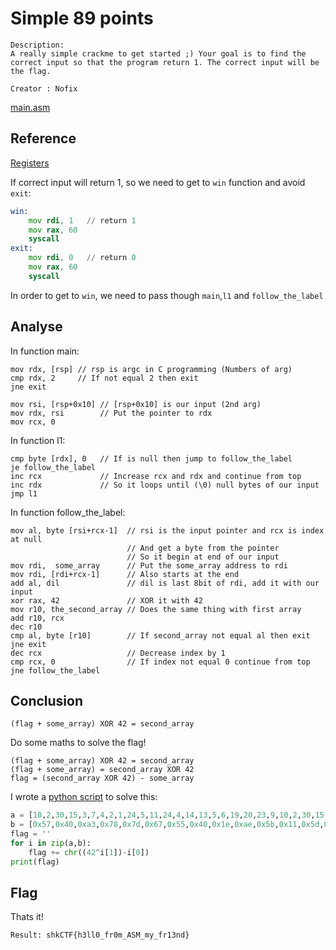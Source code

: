 # Simple 89 points
```
Description:
A really simple crackme to get started ;) Your goal is to find the correct input so that the program return 1. The correct input will be the flag.

Creator : Nofix
```
[main.asm](main.asm)

## Reference
[Registers](https://www.tortall.net/projects/yasm/manual/html/arch-x86-registers.html)

If correct input will return 1, so we need to get to `win` function and avoid `exit`:
```asm
win:
	mov rdi, 1   // return 1
	mov rax, 60
	syscall
exit:
	mov rdi, 0   // return 0
	mov rax, 60
	syscall
```
In order to get to `win`, we need to pass though `main`,`l1` and `follow_the_label`

## Analyse

In function main:
```
mov rdx, [rsp] // rsp is argc in C programming (Numbers of arg)
cmp rdx, 2	   // If not equal 2 then exit
jne exit

mov rsi, [rsp+0x10] // [rsp+0x10] is our input (2nd arg)
mov rdx, rsi        // Put the pointer to rdx
mov rcx, 0
```

In function l1:
```
cmp byte [rdx], 0   // If is null then jump to follow_the_label
je follow_the_label 
inc rcx             // Increase rcx and rdx and continue from top
inc rdx             // So it loops until (\0) null bytes of our input
jmp l1
```	

In function follow_the_label:
```
mov al, byte [rsi+rcx-1]  // rsi is the input pointer and rcx is index at null
                          // And get a byte from the pointer
                          // So it begin at end of our input
mov rdi,  some_array      // Put the some_array address to rdi
mov rdi, [rdi+rcx-1]      // Also starts at the end
add al, dil               // dil is last 8bit of rdi, add it with our input
xor rax, 42               // XOR it with 42
mov r10, the_second_array // Does the same thing with first array
add r10, rcx              
dec r10
cmp al, byte [r10]        // If second_array not equal al then exit
jne exit
dec rcx                   // Decrease index by 1
cmp rcx, 0                // If index not equal 0 continue from top
jne follow_the_label
```

## Conclusion
```
(flag + some_array) XOR 42 = second_array
```

Do some maths to solve the flag!
```
(flag + some_array) XOR 42 = second_array
(flag + some_array) = second_array XOR 42
flag = (second_array XOR 42) - some_array
```
I wrote a [python script](solve.py) to solve this:
```py
a = [10,2,30,15,3,7,4,2,1,24,5,11,24,4,14,13,5,6,19,20,23,9,10,2,30,15,3,7,4,2,1,24]
b = [0x57,0x40,0xa3,0x78,0x7d,0x67,0x55,0x40,0x1e,0xae,0x5b,0x11,0x5d,0x40,0xaa,0x17,0x58,0x4f,0x7e,0x4d,0x4e,0x42,0x5d,0x51,0x57,0x5f,0x5f,0x12,0x1d,0x5a,0x4f,0xbf]
flag = ''
for i in zip(a,b):
	flag += chr((42^i[1])-i[0])
print(flag)
```
## Flag
Thats it!
```
Result: shkCTF{h3ll0_fr0m_ASM_my_fr13nd}
```